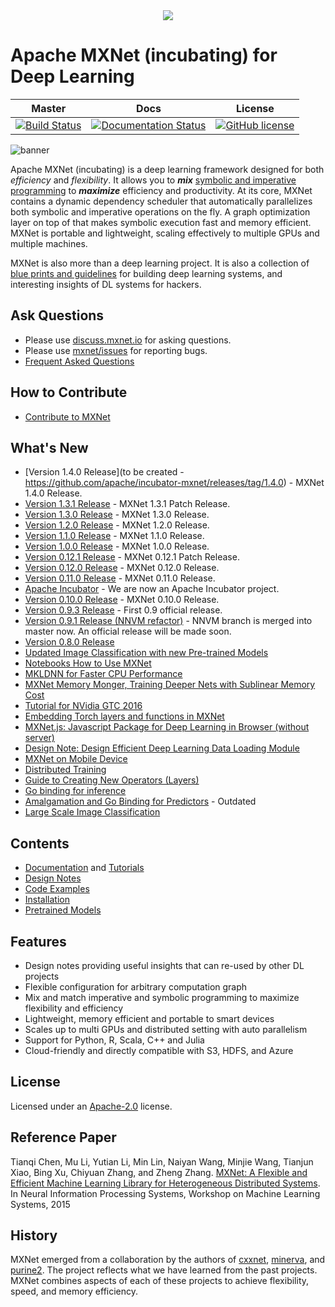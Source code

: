 <!--- Licensed to the Apache Software Foundation (ASF) under one -->
<!--- or more contributor license agreements.  See the NOTICE file -->
<!--- distributed with this work for additional information -->
<!--- regarding copyright ownership.  The ASF licenses this file -->
<!--- to you under the Apache License, Version 2.0 (the -->
<!--- "License"); you may not use this file except in compliance -->
<!--- with the License.  You may obtain a copy of the License at -->

<!---   http://www.apache.org/licenses/LICENSE-2.0 -->

<!--- Unless required by applicable law or agreed to in writing, -->
<!--- software distributed under the License is distributed on an -->
<!--- "AS IS" BASIS, WITHOUT WARRANTIES OR CONDITIONS OF ANY -->
<!--- KIND, either express or implied.  See the License for the -->
<!--- specific language governing permissions and limitations -->
<!--- under the License. -->

<div align="center">
  <a href="https://mxnet.incubator.apache.org/"><img src="https://raw.githubusercontent.com/dmlc/web-data/master/mxnet/image/mxnet_logo_2.png"></a><br>
</div>

Apache MXNet (incubating) for Deep Learning
=====
| Master         | Docs          | License  |
| :-------------:|:-------------:|:--------:|
| [![Build Status](http://jenkins.mxnet-ci.amazon-ml.com/job/incubator-mxnet/job/v1.4.x/badge/icon)](http://jenkins.mxnet-ci.amazon-ml.com/job/incubator-mxnet/job/v1.4.x/)  | [![Documentation Status](http://jenkins.mxnet-ci.amazon-ml.com/job/restricted-website-build/badge/icon)](https://mxnet.incubator.apache.org/) | [![GitHub license](http://dmlc.github.io/img/apache2.svg)](./LICENSE) |

![banner](https://raw.githubusercontent.com/dmlc/web-data/master/mxnet/image/banner.png)

Apache MXNet (incubating) is a deep learning framework designed for both *efficiency* and *flexibility*.
It allows you to ***mix*** [symbolic and imperative programming](https://mxnet.incubator.apache.org/architecture/index.html#deep-learning-system-design-concepts)
to ***maximize*** efficiency and productivity.
At its core, MXNet contains a dynamic dependency scheduler that automatically parallelizes both symbolic and imperative operations on the fly.
A graph optimization layer on top of that makes symbolic execution fast and memory efficient.
MXNet is portable and lightweight, scaling effectively to multiple GPUs and multiple machines.

MXNet is also more than a deep learning project. It is also a collection of
[blue prints and guidelines](https://mxnet.incubator.apache.org/architecture/index.html#deep-learning-system-design-concepts) for building
deep learning systems, and interesting insights of DL systems for hackers.

Ask Questions
-------------
* Please use [discuss.mxnet.io](https://discuss.mxnet.io/) for asking questions.
* Please use [mxnet/issues](https://github.com/apache/incubator-mxnet/issues) for reporting bugs.
* [Frequent Asked Questions](https://mxnet.incubator.apache.org/faq/faq.html)

How to Contribute
-----------------
* [Contribute to MXNet](https://mxnet.incubator.apache.org/community/contribute.html)

What's New
----------
* [Version 1.4.0 Release](to be created - https://github.com/apache/incubator-mxnet/releases/tag/1.4.0) - MXNet 1.4.0 Release.
* [Version 1.3.1 Release](https://github.com/apache/incubator-mxnet/releases/tag/1.3.1) - MXNet 1.3.1 Patch Release.
* [Version 1.3.0 Release](https://github.com/apache/incubator-mxnet/releases/tag/1.3.0) - MXNet 1.3.0 Release.
* [Version 1.2.0 Release](https://github.com/apache/incubator-mxnet/releases/tag/1.2.0) - MXNet 1.2.0 Release.
* [Version 1.1.0 Release](https://github.com/apache/incubator-mxnet/releases/tag/1.1.0) - MXNet 1.1.0 Release.
* [Version 1.0.0 Release](https://github.com/apache/incubator-mxnet/releases/tag/1.0.0) - MXNet 1.0.0 Release.
* [Version 0.12.1 Release](https://github.com/apache/incubator-mxnet/releases/tag/0.12.1) - MXNet 0.12.1 Patch Release.
* [Version 0.12.0 Release](https://github.com/apache/incubator-mxnet/releases/tag/0.12.0) - MXNet 0.12.0 Release.
* [Version 0.11.0 Release](https://github.com/apache/incubator-mxnet/releases/tag/0.11.0) - MXNet 0.11.0 Release.
* [Apache Incubator](http://incubator.apache.org/projects/mxnet.html) - We are now an Apache Incubator project.
* [Version 0.10.0 Release](https://github.com/dmlc/mxnet/releases/tag/v0.10.0) - MXNet 0.10.0 Release.
* [Version 0.9.3 Release](./docs/architecture/release_note_0_9.md) - First 0.9 official release.
* [Version 0.9.1 Release (NNVM refactor)](./docs/architecture/release_note_0_9.md) - NNVM branch is merged into master now. An official release will be made soon.
* [Version 0.8.0 Release](https://github.com/dmlc/mxnet/releases/tag/v0.8.0)
* [Updated Image Classification with new Pre-trained Models](./example/image-classification)
* [Notebooks How to Use MXNet](https://github.com/zackchase/mxnet-the-straight-dope)
* [MKLDNN for Faster CPU Performance](./MKLDNN_README.md)
* [MXNet Memory Monger, Training Deeper Nets with Sublinear Memory Cost](https://github.com/dmlc/mxnet-memonger)
* [Tutorial for NVidia GTC 2016](https://github.com/dmlc/mxnet-gtc-tutorial)
* [Embedding Torch layers and functions in MXNet](https://mxnet.incubator.apache.org/faq/torch.html)
* [MXNet.js: Javascript Package for Deep Learning in Browser (without server)
](https://github.com/dmlc/mxnet.js/)
* [Design Note: Design Efficient Deep Learning Data Loading Module](https://mxnet.incubator.apache.org/architecture/note_data_loading.html)
* [MXNet on Mobile Device](https://mxnet.incubator.apache.org/faq/smart_device.html)
* [Distributed Training](https://mxnet.incubator.apache.org/faq/multi_devices.html)
* [Guide to Creating New Operators (Layers)](https://mxnet.incubator.apache.org/faq/new_op.html)
* [Go binding for inference](https://github.com/songtianyi/go-mxnet-predictor)
* [Amalgamation and Go Binding for Predictors](https://github.com/jdeng/gomxnet/) - Outdated
* [Large Scale Image Classification](https://github.com/apache/incubator-mxnet/tree/master/example/image-classification)

Contents
--------
* [Documentation](https://mxnet.incubator.apache.org/) and  [Tutorials](https://mxnet.incubator.apache.org/tutorials/)
* [Design Notes](https://mxnet.incubator.apache.org/architecture/index.html)
* [Code Examples](https://github.com/apache/incubator-mxnet/tree/master/example)
* [Installation](https://mxnet.incubator.apache.org/install/index.html)
* [Pretrained Models](http://mxnet.incubator.apache.org/api/python/gluon/model_zoo.html)

Features
--------
* Design notes providing useful insights that can re-used by other DL projects
* Flexible configuration for arbitrary computation graph
* Mix and match imperative and symbolic programming to maximize flexibility and efficiency
* Lightweight, memory efficient and portable to smart devices
* Scales up to multi GPUs and distributed setting with auto parallelism
* Support for Python, R, Scala, C++ and Julia
* Cloud-friendly and directly compatible with S3, HDFS, and Azure

License
-------
Licensed under an [Apache-2.0](https://github.com/apache/incubator-mxnet/blob/master/LICENSE) license.

Reference Paper
---------------

Tianqi Chen, Mu Li, Yutian Li, Min Lin, Naiyan Wang, Minjie Wang, Tianjun Xiao,
Bing Xu, Chiyuan Zhang, and Zheng Zhang.
[MXNet: A Flexible and Efficient Machine Learning Library for Heterogeneous Distributed Systems](https://github.com/dmlc/web-data/raw/master/mxnet/paper/mxnet-learningsys.pdf).
In Neural Information Processing Systems, Workshop on Machine Learning Systems, 2015

History
-------
MXNet emerged from a collaboration by the authors of [cxxnet](https://github.com/dmlc/cxxnet), [minerva](https://github.com/dmlc/minerva), and [purine2](https://github.com/purine/purine2). The project reflects what we have learned from the past projects. MXNet combines aspects of each of these projects to achieve flexibility, speed, and memory efficiency.
